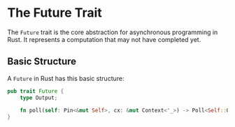 # The Future Trait

The `Future` trait is the core abstraction for asynchronous programming in Rust. It represents a computation that may not have completed yet.

## Basic Structure

A `Future` in Rust has this basic structure:

```rust
pub trait Future {
    type Output;
    
    fn poll(self: Pin<&mut Self>, cx: &mut Context<'_>) -> Poll<Self::Output>;
}
```

<InteractiveExample title="Basic Future Implementation" exampleId="basic-future">
  <template #code>
```rust
use std::future::Future;
use std::pin::Pin;
use std::task::{Context, Poll};

struct Delay {
    duration: std::time::Duration,
}

impl Future for Delay {
    type Output = ();
    
    fn poll(self: Pin<&mut Self>, cx: &mut Context<'_>) -> Poll<Self::Output> {
        // In a real implementation, this would check if the delay has elapsed
        Poll::Ready(())
    }
}

async fn example() {
    let delay = Delay {
        duration: std::time::Duration::from_secs(1),
    };
    delay.await;
    println!("Delay completed!");
}
```
  </template>
</InteractiveExample>

## Key Concepts

### Poll States

A `Future` can be in one of two states:

1. **Pending**: The computation is not yet complete
2. **Ready**: The computation has completed with a value

```rust
pub enum Poll<T> {
    Ready(T),
    Pending,
}
```

### Waker and Context

The `Context` provides a `Waker` that allows the future to notify the executor when it's ready to make progress.

<InteractiveExample title="Waker Example" exampleId="waker-example">
  <template #code>
```rust
use std::future::Future;
use std::pin::Pin;
use std::task::{Context, Poll, Waker};
use std::sync::{Arc, Mutex};

struct SharedState {
    completed: bool,
    waker: Option<Waker>,
}

struct MyFuture {
    state: Arc<Mutex<SharedState>>,
}

impl Future for MyFuture {
    type Output = ();
    
    fn poll(self: Pin<&mut Self>, cx: &mut Context<'_>) -> Poll<Self::Output> {
        let mut state = self.state.lock().unwrap();
        if state.completed {
            Poll::Ready(())
        } else {
            state.waker = Some(cx.waker().clone());
            Poll::Pending
        }
    }
}
```
  </template>
</InteractiveExample>

## Common Patterns

### Chaining Futures

Futures can be chained using combinators like `and_then` and `map`:

<InteractiveExample title="Future Chaining" exampleId="future-chaining">
  <template #code>
```rust
use futures::future::{self, FutureExt};

async fn example() {
    let future = future::ready(1)
        .map(|x| x + 1)
        .and_then(|x| future::ready(x * 2));
    
    let result = future.await;
    println!("Result: {}", result); // Output: 4
}
```
  </template>
</InteractiveExample>

### Error Handling

Futures can handle errors using the `Result` type:

<InteractiveExample title="Error Handling" exampleId="error-handling">
  <template #code>
```rust
use std::io;

async fn read_file() -> Result<String, io::Error> {
    // Simulate file reading
    Ok("File contents".to_string())
}

async fn example() -> Result<(), io::Error> {
    let contents = read_file().await?;
    println!("{}", contents);
    Ok(())
}
```
  </template>
</InteractiveExample>

## Best Practices

1. **Keep futures small and focused**
2. **Use appropriate error types**
3. **Consider cancellation**
4. **Handle backpressure**
5. **Use appropriate combinators**

## Next Steps

In the next chapter, we'll explore how to use the `async/await` syntax to make working with futures more ergonomic.

---

## Exercises

1. Implement a `Future` that completes after a random delay
2. Create a future that combines multiple futures using `join!`
3. Implement error handling for a future that might fail

## Further Reading

- [The Async Book](https://rust-lang.github.io/async-book/)
- [Tokio Documentation](https://tokio.rs/docs/overview/)
- [Futures Documentation](https://docs.rs/futures) 